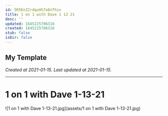 ```yaml
---
id: 5R5EnZ2rdquHS7o6nThix
title: 1 on 1 with Dave 1 13 21
desc: ''
updated: 1645225706316
created: 1645225706316
stub: false
isDir: false
---
```

My Template
---

_Created at 2021-01-15._
_Last updated at 2021-01-15._




---

# 1 on 1 with Dave 1-13-21


![1 on 1 with Dave 1-13-21.jpg](assets/1 on 1 with Dave 1-13-21.jpg)

